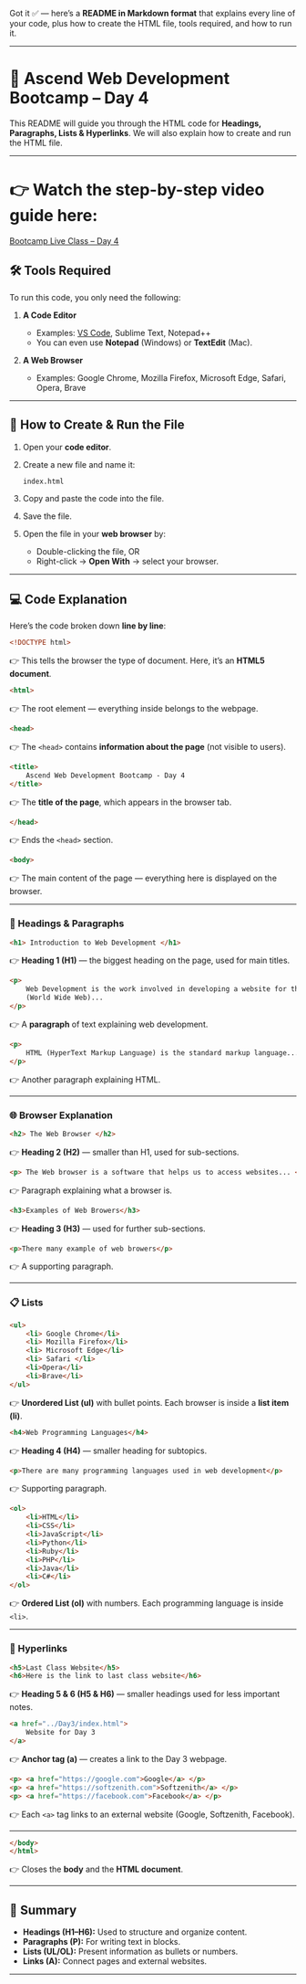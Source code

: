 Got it ✅ — here’s a **README in Markdown format** that explains every line of your code, plus how to create the HTML file, tools required, and how to run it.

---

# 📘 Ascend Web Development Bootcamp – Day 4

This README will guide you through the HTML code for **Headings, Paragraphs, Lists & Hyperlinks**. We will also explain how to create and run the HTML file.

---
# 👉 Watch the step-by-step video guide here:
 [Bootcamp Live Class – Day 4](https://www.youtube.com/watch?v=qddRmkpY7Y8&t=25s)

## 🛠️ Tools Required

To run this code, you only need the following:

1. **A Code Editor**

   * Examples: [VS Code](https://code.visualstudio.com/), Sublime Text, Notepad++
   * You can even use **Notepad** (Windows) or **TextEdit** (Mac).

2. **A Web Browser**

   * Examples: Google Chrome, Mozilla Firefox, Microsoft Edge, Safari, Opera, Brave

---

## 📂 How to Create & Run the File

1. Open your **code editor**.

2. Create a new file and name it:

   ```
   index.html
   ```

3. Copy and paste the code into the file.

4. Save the file.

5. Open the file in your **web browser** by:

   * Double-clicking the file, OR
   * Right-click → **Open With** → select your browser.

---

## 💻 Code Explanation

Here’s the code broken down **line by line**:

```html
<!DOCTYPE html>
```

👉 This tells the browser the type of document. Here, it’s an **HTML5 document**.

```html
<html>
```

👉 The root element — everything inside belongs to the webpage.

```html
<head>
```

👉 The `<head>` contains **information about the page** (not visible to users).

```html
<title>
    Ascend Web Development Bootcamp - Day 4
</title>
```

👉 The **title of the page**, which appears in the browser tab.

```html
</head>
```

👉 Ends the `<head>` section.

```html
<body>
```

👉 The main content of the page — everything here is displayed on the browser.

---

### 📝 Headings & Paragraphs

```html
<h1> Introduction to Web Development </h1>
```

👉 **Heading 1 (H1)** — the biggest heading on the page, used for main titles.

```html
<p>
    Web Development is the work involved in developing a website for the Internet
    (World Wide Web)...
</p>
```

👉 A **paragraph** of text explaining web development.

```html
<p>
    HTML (HyperText Markup Language) is the standard markup language...
</p>
```

👉 Another paragraph explaining HTML.

---

### 🌐 Browser Explanation

```html
<h2> The Web Browser </h2>
```

👉 **Heading 2 (H2)** — smaller than H1, used for sub-sections.

```html
<p> The Web browser is a software that helps us to access websites... </p>
```

👉 Paragraph explaining what a browser is.

```html
<h3>Examples of Web Browers</h3>
```

👉 **Heading 3 (H3)** — used for further sub-sections.

```html
<p>There many example of web browers</p>
```

👉 A supporting paragraph.

---

### 📋 Lists

```html
<ul>
    <li> Google Chrome</li>
    <li> Mozilla Firefox</li>
    <li> Microsoft Edge</li>
    <li> Safari </li>
    <li>Opera</li>
    <li>Brave</li>
</ul>
```

👉 **Unordered List (ul)** with bullet points. Each browser is inside a **list item (li)**.

```html
<h4>Web Programming Languages</h4>
```

👉 **Heading 4 (H4)** — smaller heading for subtopics.

```html
<p>There are many programming languages used in web development</p>
```

👉 Supporting paragraph.

```html
<ol>
    <li>HTML</li>
    <li>CSS</li>
    <li>JavaScript</li>
    <li>Python</li>
    <li>Ruby</li>
    <li>PHP</li>
    <li>Java</li>
    <li>C#</li>
</ol>
```

👉 **Ordered List (ol)** with numbers. Each programming language is inside `<li>`.

---

### 🔗 Hyperlinks

```html
<h5>Last Class Website</h5>
<h6>Here is the link to last class website</h6>
```

👉 **Heading 5 & 6 (H5 & H6)** — smaller headings used for less important notes.

```html
<a href="../Day3/index.html">
    Website for Day 3
</a>
```

👉 **Anchor tag (a)** — creates a link to the Day 3 webpage.

```html
<p> <a href="https://google.com">Google</a> </p>
<p> <a href="https://softzenith.com">Softzenith</a> </p>
<p> <a href="https://facebook.com">Facebook</a> </p>
```

👉 Each `<a>` tag links to an external website (Google, Softzenith, Facebook).

---

```html
</body>
</html>
```

👉 Closes the **body** and the **HTML document**.

---

## 🎯 Summary

* **Headings (H1–H6):** Used to structure and organize content.
* **Paragraphs (P):** For writing text in blocks.
* **Lists (UL/OL):** Present information as bullets or numbers.
* **Links (A):** Connect pages and external websites.

---